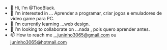 - 👋 Hi, I’m @TiooBlack.
- 👀 I’m interested in ... Aprender a programar, criar jogos e emuladores  de video game para PC.
- 🌱 I’m currently learning ...web design.
- 💞️ I’m looking to collaborate on ...nada , pois quero aprender antes.
- 📫 How to reach me ...juninho3065@gmail.com ou juninho3065@hotmail.com

<!---
TiooBlack/TiooBlack is a ✨ special ✨ repository because its `README.md` (this file) appears on your GitHub profile.
You can click the Preview link to take a look at your changes.
--->

